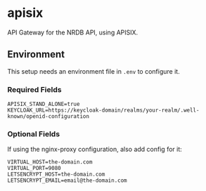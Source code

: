 # apisix

API Gateway for the NRDB API, using APISIX.

## Environment 

This setup needs an environment file in `.env` to configure it.

### Required Fields

```
APISIX_STAND_ALONE=true
KEYCLOAK_URL=https://keycloak-domain/realms/your-realm/.well-known/openid-configuration
```

### Optional Fields

If using the nginx-proxy configuration, also add config for it:

```
VIRTUAL_HOST=the-domain.com
VIRTUAL_PORT=9080
LETSENCRYPT_HOST=the-domain.com
LETSENCRYPT_EMAIL=email@the-domain.com
```
